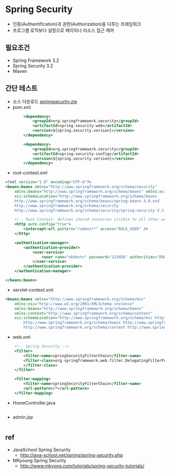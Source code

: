 # Spring Security

- 인증(Authentification)과 권한(Authorization)을 다루는 프레임워크
- 프로그램 로직보다 설정으로 페이지나 리소스 접근 제어

## 필요조건
- Spring Framework 3.2
- Spring Security 3.2
- Maven

## 간단 테스트
- 소스 다운로드 <a href="springsecurity.zip">springsecurity.zip</a>
- pom.xml
```xml
		<dependency>
			<groupId>org.springframework.security</groupId>
			<artifactId>spring-security-web</artifactId>
			<version>${spring.security.version}</version>
		</dependency>

		<dependency>
			<groupId>org.springframework.security</groupId>
			<artifactId>spring-security-config</artifactId>
			<version>${spring.security.version}</version>
		</dependency>
```
- root-context.xml
```xml
<?xml version="1.0" encoding="UTF-8"?>
<beans:beans xmlns="http://www.springframework.org/schema/security"
	xmlns:beans="http://www.springframework.org/schema/beans" xmlns:xsi="http://www.w3.org/2001/XMLSchema-instance"
	xsi:schemaLocation="http://www.springframework.org/schema/beans
	http://www.springframework.org/schema/beans/spring-beans-3.0.xsd
	http://www.springframework.org/schema/security
	http://www.springframework.org/schema/security/spring-security-3.2.xsd">

	<!-- Root Context: defines shared resources visible to all other web components -->
	<http auto-config="true">
		<intercept-url pattern="/admin**" access="ROLE_USER" />
	</http>

	<authentication-manager>
		<authentication-provider>
			<user-service>
				<user name="okdevtv" password="123456" authorities="ROLE_USER" />
			</user-service>
		</authentication-provider>
	</authentication-manager>

</beans:beans>
```
- servlet-context.xml
```xml
<beans:beans xmlns="http://www.springframework.org/schema/mvc"
	xmlns:xsi="http://www.w3.org/2001/XMLSchema-instance"
	xmlns:beans="http://www.springframework.org/schema/beans"
	xmlns:context="http://www.springframework.org/schema/context"
	xsi:schemaLocation="http://www.springframework.org/schema/mvc http://www.springframework.org/schema/mvc/spring-mvc.xsd
		http://www.springframework.org/schema/beans http://www.springframework.org/schema/beans/spring-beans.xsd
		http://www.springframework.org/schema/context http://www.springframework.org/schema/context/spring-context.xsd">

```

- web.xml
```xml
	<!-- Spring Security -->
	<filter>
		<filter-name>springSecurityFilterChain</filter-name>
		<filter-class>org.springframework.web.filter.DelegatingFilterProxy
		</filter-class>
	</filter>

	<filter-mapping>
		<filter-name>springSecurityFilterChain</filter-name>
		<url-pattern>/*</url-pattern>
	</filter-mapping>
```
- HomeController.java
```

```
- admin.jsp
```
```


## ref
- JavaSchool Spring Security
  * http://java-school.net/spring/spring-security.php
- MKyoung Spring Security
  * http://www.mkyong.com/tutorials/spring-security-tutorials/

